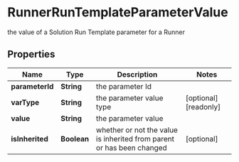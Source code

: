 

# RunnerRunTemplateParameterValue

the value of a Solution Run Template parameter for a Runner

## Properties

Name | Type | Description | Notes
------------ | ------------- | ------------- | -------------
**parameterId** | **String** | the parameter Id | 
**varType** | **String** | the parameter value type |  [optional] [readonly]
**value** | **String** | the parameter value | 
**isInherited** | **Boolean** | whether or not the value is inherited from parent or has been changed |  [optional]



